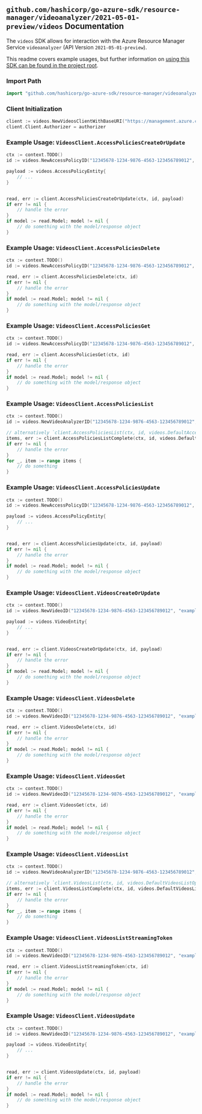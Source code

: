 
## `github.com/hashicorp/go-azure-sdk/resource-manager/videoanalyzer/2021-05-01-preview/videos` Documentation

The `videos` SDK allows for interaction with the Azure Resource Manager Service `videoanalyzer` (API Version `2021-05-01-preview`).

This readme covers example usages, but further information on [using this SDK can be found in the project root](https://github.com/hashicorp/go-azure-sdk/tree/main/docs).

### Import Path

```go
import "github.com/hashicorp/go-azure-sdk/resource-manager/videoanalyzer/2021-05-01-preview/videos"
```


### Client Initialization

```go
client := videos.NewVideosClientWithBaseURI("https://management.azure.com")
client.Client.Authorizer = authorizer
```


### Example Usage: `VideosClient.AccessPoliciesCreateOrUpdate`

```go
ctx := context.TODO()
id := videos.NewAccessPolicyID("12345678-1234-9876-4563-123456789012", "example-resource-group", "accountValue", "accessPolicyValue")

payload := videos.AccessPolicyEntity{
	// ...
}


read, err := client.AccessPoliciesCreateOrUpdate(ctx, id, payload)
if err != nil {
	// handle the error
}
if model := read.Model; model != nil {
	// do something with the model/response object
}
```


### Example Usage: `VideosClient.AccessPoliciesDelete`

```go
ctx := context.TODO()
id := videos.NewAccessPolicyID("12345678-1234-9876-4563-123456789012", "example-resource-group", "accountValue", "accessPolicyValue")

read, err := client.AccessPoliciesDelete(ctx, id)
if err != nil {
	// handle the error
}
if model := read.Model; model != nil {
	// do something with the model/response object
}
```


### Example Usage: `VideosClient.AccessPoliciesGet`

```go
ctx := context.TODO()
id := videos.NewAccessPolicyID("12345678-1234-9876-4563-123456789012", "example-resource-group", "accountValue", "accessPolicyValue")

read, err := client.AccessPoliciesGet(ctx, id)
if err != nil {
	// handle the error
}
if model := read.Model; model != nil {
	// do something with the model/response object
}
```


### Example Usage: `VideosClient.AccessPoliciesList`

```go
ctx := context.TODO()
id := videos.NewVideoAnalyzerID("12345678-1234-9876-4563-123456789012", "example-resource-group", "accountValue")

// alternatively `client.AccessPoliciesList(ctx, id, videos.DefaultAccessPoliciesListOperationOptions())` can be used to do batched pagination
items, err := client.AccessPoliciesListComplete(ctx, id, videos.DefaultAccessPoliciesListOperationOptions())
if err != nil {
	// handle the error
}
for _, item := range items {
	// do something
}
```


### Example Usage: `VideosClient.AccessPoliciesUpdate`

```go
ctx := context.TODO()
id := videos.NewAccessPolicyID("12345678-1234-9876-4563-123456789012", "example-resource-group", "accountValue", "accessPolicyValue")

payload := videos.AccessPolicyEntity{
	// ...
}


read, err := client.AccessPoliciesUpdate(ctx, id, payload)
if err != nil {
	// handle the error
}
if model := read.Model; model != nil {
	// do something with the model/response object
}
```


### Example Usage: `VideosClient.VideosCreateOrUpdate`

```go
ctx := context.TODO()
id := videos.NewVideoID("12345678-1234-9876-4563-123456789012", "example-resource-group", "accountValue", "videoValue")

payload := videos.VideoEntity{
	// ...
}


read, err := client.VideosCreateOrUpdate(ctx, id, payload)
if err != nil {
	// handle the error
}
if model := read.Model; model != nil {
	// do something with the model/response object
}
```


### Example Usage: `VideosClient.VideosDelete`

```go
ctx := context.TODO()
id := videos.NewVideoID("12345678-1234-9876-4563-123456789012", "example-resource-group", "accountValue", "videoValue")

read, err := client.VideosDelete(ctx, id)
if err != nil {
	// handle the error
}
if model := read.Model; model != nil {
	// do something with the model/response object
}
```


### Example Usage: `VideosClient.VideosGet`

```go
ctx := context.TODO()
id := videos.NewVideoID("12345678-1234-9876-4563-123456789012", "example-resource-group", "accountValue", "videoValue")

read, err := client.VideosGet(ctx, id)
if err != nil {
	// handle the error
}
if model := read.Model; model != nil {
	// do something with the model/response object
}
```


### Example Usage: `VideosClient.VideosList`

```go
ctx := context.TODO()
id := videos.NewVideoAnalyzerID("12345678-1234-9876-4563-123456789012", "example-resource-group", "accountValue")

// alternatively `client.VideosList(ctx, id, videos.DefaultVideosListOperationOptions())` can be used to do batched pagination
items, err := client.VideosListComplete(ctx, id, videos.DefaultVideosListOperationOptions())
if err != nil {
	// handle the error
}
for _, item := range items {
	// do something
}
```


### Example Usage: `VideosClient.VideosListStreamingToken`

```go
ctx := context.TODO()
id := videos.NewVideoID("12345678-1234-9876-4563-123456789012", "example-resource-group", "accountValue", "videoValue")

read, err := client.VideosListStreamingToken(ctx, id)
if err != nil {
	// handle the error
}
if model := read.Model; model != nil {
	// do something with the model/response object
}
```


### Example Usage: `VideosClient.VideosUpdate`

```go
ctx := context.TODO()
id := videos.NewVideoID("12345678-1234-9876-4563-123456789012", "example-resource-group", "accountValue", "videoValue")

payload := videos.VideoEntity{
	// ...
}


read, err := client.VideosUpdate(ctx, id, payload)
if err != nil {
	// handle the error
}
if model := read.Model; model != nil {
	// do something with the model/response object
}
```
